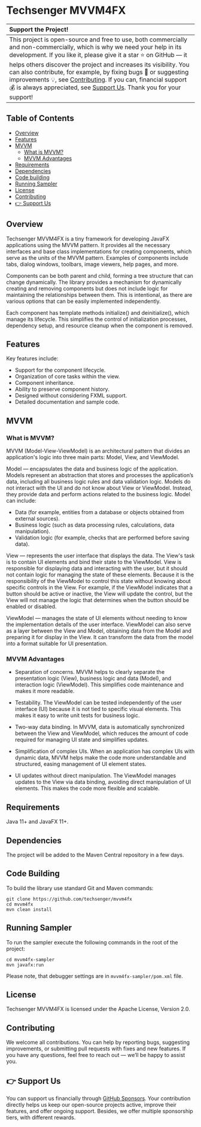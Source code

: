 # Techsenger MVVM4FX

| Support the Project! |
|:-------------|
| This project is open-source and free to use, both commercially and non-commercially, which is why we need your help in its development. If you like it, please give it a star ⭐ on GitHub — it helps others discover the project and increases its visibility. You can also contribute, for example, by fixing bugs 🐛 or suggesting improvements 💡, see [Contributing](#contributing). If you can, financial support 💰 is always appreciated, see [Support Us](#support-us). Thank you for your support! |

## Table of Contents
* [Overview](#overview)
* [Features](#features)
* [MVVM](#mvvm)
    * [What is MVVM?](#what-is-mvvm)
    * [MVVM Advantages](#mvvm-advantages)
* [Requirements](#requirements)
* [Dependencies](#dependencies)
* [Code building](#code-building)
* [Running Sampler](#sampler)
* [License](#license)
* [Contributing](#contributing)
* [👉 Support Us](#support-us)

## Overview <a name="overview"></a>

Techsenger MVVM4FX is a tiny framework for developing JavaFX applications using the MVVM pattern. It provides all
the necessary interfaces and base class implementations for creating components, which serve as the units of the MVVM
pattern. Examples of components include tabs, dialog windows, toolbars, image viewers, help pages, and more.

Components can be both parent and child, forming a tree structure that can change dynamically. The library
provides a mechanism for dynamically creating and removing components but does not include logic for maintaining the
relationships between them. This is intentional, as there are various options that can be easily implemented
independently.

Each component has template methods initialize() and deinitialize(), which manage its lifecycle. This simplifies the
control of initialization processes, dependency setup, and resource cleanup when the component is removed.

## Features <a name="features"></a>

Key features include:

* Support for the component lifecycle.
* Organization of core tasks within the view.
* Component inheritance.
* Ability to preserve component history.
* Designed without considering FXML support.
* Detailed documentation and sample code.

## MVVM <a name="mvvm"></a>

### What is MVVM? <a name="what-is-mvvm"></a>

MVVM (Model-View-ViewModel) is an architectural pattern that divides an application's logic into three main parts:
Model, View, and ViewModel.

Model — encapsulates the data and business logic of the application. Models represent an abstraction that stores and
processes the application’s data, including all business logic rules and data validation logic. Models do not interact
with the UI and do not know about View or ViewModel. Instead, they provide data and perform actions related to the
business logic. Model can include:

* Data (for example, entities from a database or objects obtained from external sources).
* Business logic (such as data processing rules, calculations, data manipulation).
* Validation logic (for example, checks that are performed before saving data).

View — represents the user interface that displays the data. The View's task is to contain UI elements and bind their
state to the ViewModel. View is responsible for displaying data and interacting with the user, but it should not
contain logic for managing the state of these elements. Because it is the responsibility of the ViewModel to control
this state without knowing about specific controls in the View. For example, if the ViewModel indicates that a button
should be active or inactive, the View will update the control, but the View will not manage the logic that determines
when the button should be enabled or disabled.

ViewModel — manages the state of UI elements without needing to know the implementation details of the user interface.
ViewModel can also serve as a layer between the View and Model, obtaining data from the Model and preparing it for
display in the View. It can transform the data from the model into a format suitable for UI presentation.

### MVVM Advantages <a name="mvvm-advantages"></a>

* Separation of concerns. MVVM helps to clearly separate the presentation logic (View), business logic and data (Model),
and interaction logic (ViewModel). This simplifies code maintenance and makes it more readable.

* Testability. The ViewModel can be tested independently of the user interface (UI) because it is not tied to specific
visual elements. This makes it easy to write unit tests for business logic.

* Two-way data binding. In MVVM, data is automatically synchronized between the View and ViewModel, which reduces the
amount of code required for managing UI state and simplifies updates.

* Simplification of complex UIs. When an application has complex UIs with dynamic data, MVVM helps make the code more
understandable and structured, easing management of UI element states.

* UI updates without direct manipulation. The ViewModel manages updates to the View via data binding, avoiding direct
manipulation of UI elements. This makes the code more flexible and scalable.

## Requirements <a name="requirements"></a>

Java 11+ and JavaFX 11+.

## Dependencies <a name="dependencies"></a>

The project will be added to the Maven Central repository in a few days.

## Code Building <a name="code-building"></a>

To build the library use standard Git and Maven commands:

    git clone https://github.com/techsenger/mvvm4fx
    cd mvvm4fx
    mvn clean install

## Running Sampler <a name="sampler"></a>

To run the sampler execute the following commands in the root of the project:

    cd mvvm4fx-sampler
    mvn javafx:run

Please note, that debugger settings are in `mvvm4fx-sampler/pom.xml` file.

## License <a name="license"></a>

Techsenger MVVM4FX is licensed under the Apache License, Version 2.0.

## Contributing <a name="contributing"></a>

We welcome all contributions. You can help by reporting bugs, suggesting improvements, or submitting pull requests
with fixes and new features. If you have any questions, feel free to reach out — we’ll be happy to assist you.

## 👉 Support Us <a name="support-us"></a>

You can support us financially through [GitHub Sponsors](https://github.com/sponsors/techsenger). Your
contribution directly helps us keep our open-source projects active, improve their features, and offer ongoing support.
Besides, we offer multiple sponsorship tiers, with different rewards.
